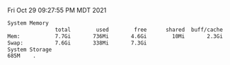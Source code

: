 Fri Oct 29 09:27:55 PM MDT 2021
```bash
System Memory
               total        used        free      shared  buff/cache   available
Mem:           7.7Gi       736Mi       4.6Gi        10Mi       2.3Gi       6.6Gi
Swap:          7.6Gi       338Mi       7.3Gi
System Storage
685M	.
```
```bash
